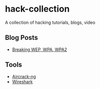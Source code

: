 # hack-collection
A collection of hacking tutorials, blogs, video

## Blog Posts
* [Breaking WEP, WPA, WPA2](http://netsecurity.51cto.com/art/201105/264844_all.htm)

## Tools
* [Aircrack-ng](http://www.aircrack-ng.org/)
* [Wireshark](https://www.wireshark.org/download.html)
